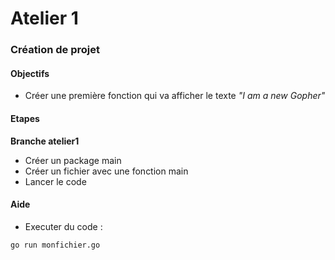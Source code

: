 # Atelier 1
### Création de projet

#### Objectifs

* Créer une première fonction qui va afficher le texte  _"I am a new Gopher"_

#### Etapes

**Branche atelier1**

* Créer un package main
* Créer un fichier avec une fonction main
* Lancer le code

#### Aide

* Executer du code :
```bash
go run monfichier.go
```